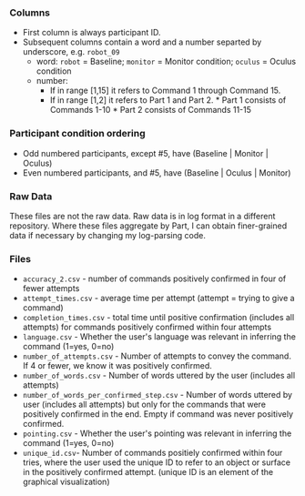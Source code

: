 ### Columns
* First column is always participant ID. 
* Subsequent columns contain a word and a number separted by underscore, e.g. `robot_09`
  * word: `robot` = Baseline; `monitor` = Monitor condition; `oculus` = Oculus condition
  * number: 
      * If in range [1,15] it refers to Command 1 through Command 15.
      * If in range [1,2] it refers to Part 1 and Part 2. 
            * Part 1 consists of Commands 1-10
            * Part 2 consists of Commands 11-15

### Participant condition ordering
* Odd numbered participants, except #5, have (Baseline | Monitor | Oculus)
* Even numbered participants, and #5, have (Baseline | Oculus | Monitor)

### Raw Data
These files are not the raw data. Raw data is in log format in a different repository.
Where these files aggregate by Part, I can obtain finer-grained data if necessary
by changing my log-parsing code.

### Files
* `accuracy_2.csv` - number of commands positively confirmed in four of fewer attempts
* `attempt_times.csv` - average time per attempt (attempt = trying to give a command)
* `completion_times.csv` - total time until positive confirmation (includes all attempts) 
  for commands positively confirmed within four attempts
* `language.csv` - Whether the user's language was relevant in inferring the command 
  (1=yes, 0=no)
* `number_of_attempts.csv` - Number of attempts to convey the command. If 4 or fewer,
   we know it was positively confirmed.
* `number_of_words.csv` - Number of words uttered by the user (includes all attempts)
* `number_of_words_per_confirmed_step.csv` - Number of words uttered by user (includes all attempts)
   but only for the commands that were positively confirmed in the end. Empty if command
   was never positively confirmed.
* `pointing.csv` - Whether the user's pointing was relevant in inferring the command (1=yes, 0=no)
* `unique_id.csv`- Number of commands positiely confirmed within four tries, where the
   user used the unique ID to refer to an object or surface in the positively confirmed
   attempt. (unique ID is an element of the graphical visualization)